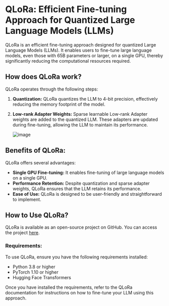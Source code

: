 # QLoRa: Efficient Fine-tuning Approach for Quantized Large Language Models (LLMs)

QLoRa is an efficient fine-tuning approach designed for quantized Large Language Models (LLMs). It enables users to fine-tune large language models, even those with 65B parameters or larger, on a single GPU, thereby significantly reducing the computational resources required.

## How does QLoRa work?

QLoRa operates through the following steps:

1. **Quantization:** QLoRa quantizes the LLM to 4-bit precision, effectively reducing the memory footprint of the model.
2. **Low-rank Adapter Weights:** Sparse learnable Low-rank Adapter weights are added to the quantized LLM. These adapters are updated during fine-tuning, allowing the LLM to maintain its performance.


   ![image](https://github.com/shiva1407/MLNotes/assets/31319750/0e589d31-ad9c-4576-94d6-0753b22b6ab0)

## Benefits of QLoRa:

QLoRa offers several advantages:

- **Single GPU Fine-tuning:** It enables fine-tuning of large language models on a single GPU.
- **Performance Retention:** Despite quantization and sparse adapter weights, QLoRa ensures that the LLM retains its performance.
- **Ease of Use:** QLoRa is designed to be user-friendly and straightforward to implement.

## How to Use QLoRa?

QLoRa is available as an open-source project on GitHub. You can access the project [here](https://arxiv.org/abs/2305.14314).

### Requirements:

To use QLoRa, ensure you have the following requirements installed:

- Python 3.8 or higher
- PyTorch 1.10 or higher
- Hugging Face Transformers

Once you have installed the requirements, refer to the QLoRa documentation for instructions on how to fine-tune your LLM using this approach.

